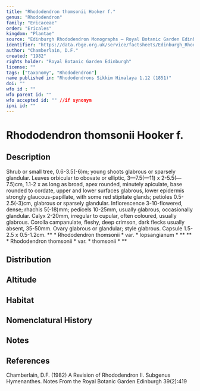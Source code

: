 ```yaml
---
title: "Rhododendron thomsonii Hooker f."
genus: "Rhododendron"
family: "Ericaceae"
order: "Ericales"
kingdom: "Plantae"
source: "Edinburgh Rhododendron Monographs – Royal Botanic Garden Edinburgh"
identifier: "https://data.rbge.org.uk/service/factsheets/Edinburgh_Rhododendron_Monographs.xhtml"
author: "Chamberlain, D.F."
created: "1982"
rights holder: "Royal Botanic Garden Edinburgh"
license: ""
tags: ["taxonomy", "Rhododendron"]
name published in: "Rhododendrons Sikkim Himalaya 1.12 (1851)"
doi: ""
wfo id : ""
wfo parent id: ""
wfo accepted id: "" //if synonym                      
ipni id: ""
---
```


                       

# Rhododendron thomsonii Hooker f.

## Description
Shrub or small tree, 0.6-3.5(-6)m; young shoots glabrous or sparsely glandular. Leaves orbicular to obovate or elliptic, 3—7.5(—11) x 2-5.5(—7.5)cm, 1.1-2 x as long as broad, apex rounded, minutely apiculate, base rounded to cordate, upper and lower surfaces glabrous, lower epidermis strongly glaucous-papillate, with some red stipitate glands; petioles 0.5-2.5(-3)cm, glabrous or sparsely glandular. Inflorescence 3-10-fIowered, dense; rhachis 5(-18)mm; pedicels 10-25mm, usually glabrous, occasionally glandular. Calyx 2-20mm, irregular to cupular, often coloured, usually glabrous. Corolla campanulate, fleshy, deep crimson, dark flecks usually absent, 35-50mm. Ovary glabrous or glandular; style glabrous. Capsule 1.5-2.5 x 0.5-1.2cm. ** * Rhododendron thomsonii * var. * lopsangianum * ** ** * Rhododendron thomsonii * var. * thomsonii * **

## Distribution


## Altitude


## Habitat


## Nomenclatural History

                       
## Notes


## References

Chamberlain, D.F. (1982) A Revision of Rhododendron II. Subgenus Hymenanthes. Notes From the Royal Botanic Garden Edinburgh 39(2):419

